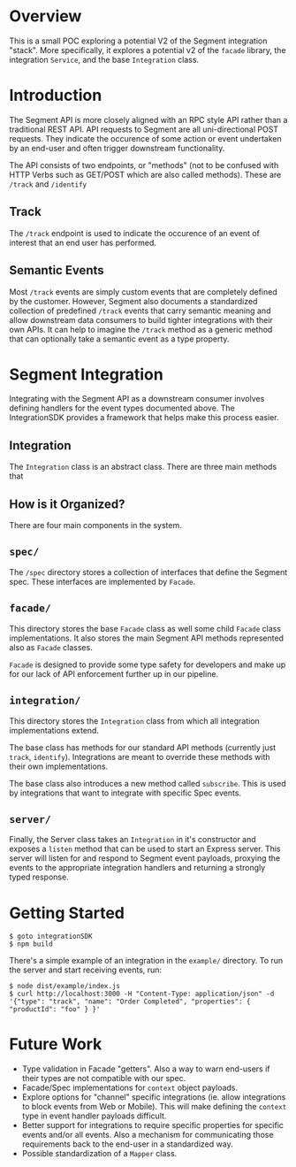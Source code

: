 # Overview
This is a small POC exploring a potential V2 of the Segment integration "stack". More specifically, it explores a potential v2 of the `facade` library, the integration `Service`, and the base `Integration` class.

# Introduction
The Segment API is more closely aligned with an RPC style API rather than a traditional REST API. API requests to Segment are all uni-directional POST requests. They indicate the occurence of some action or event undertaken by an end-user and often trigger downstream functionality.

The API consists of two endpoints, or "methods" (not to be confused with HTTP Verbs such as GET/POST which are also called methods). These are `/track` and `/identify`

## Track
The `/track` endpoint is used to indicate the occurence of an event of interest that an end user has performed.

## Semantic Events
Most `/track` events are simply custom events that are completely defined by the customer. However, Segment also documents a standardized collection of predefined `/track` events that carry semantic meaning and allow downstream data consumers to build tighter integrations with their own APIs. It can help to imagine the `/track` method as a generic method that can optionally take a semantic event as a type property.

# Segment Integration
Integrating with the Segment API as a downstream consumer involves defining handlers for the event types documented above. The IntegrationSDK provides a framework that helps make this process easier.

## Integration
The `Integration` class is an abstract class. There are three main methods that


## How is it Organized?
There are four main components in the system.

## `spec/`
The `/spec` directory stores a collection of interfaces that define the Segment spec. These interfaces are implemented by `Facade`.

## `facade/`
This directory stores the base `Facade` class as well some child `Facade` class implementations. It also stores the main Segment API methods represented also as `Facade` classes.

`Facade` is designed to provide some type safety for developers and make up for our lack of API enforcement further up in our pipeline.

## `integration/`
This directory stores the `Integration` class from which all integration implementations extend.

The base class has methods for our standard API methods (currently just `track`, `identify`). Integrations are meant to override these methods with their own implementations.

The base class also introduces a new method called `subscribe`. This is used by integrations that want to integrate with specific Spec events.

## `server/`
Finally, the Server class takes an `Integration` in it's constructor and exposes a `listen` method that can be used to start an Express server. This server will listen for and respond to Segment event payloads, proxying the events to the appropriate integration handlers and returning a strongly typed response.

# Getting Started
```
$ goto integrationSDK
$ npm build
```

There's a simple example of an integration in the `example/` directory. To run the server and start receiving events, run:

```
$ node dist/example/index.js
$ curl http://localhost:3000 -H "Content-Type: application/json" -d '{"type": "track", "name": "Order Completed", "properties": { "productId": "foo" } }'
```

# Future Work
- Type validation in Facade "getters". Also a way to warn end-users if their types are not compatible with our spec.
- Facade/Spec implementations for `context` object payloads.
- Explore options for "channel" specific integrations (ie. allow integrations to block events from Web or Mobile). This will make defining the `context` type in event handler payloads difficult.
- Better support for integrations to require specific properties for specific events and/or all events. Also a mechanism for communicating those requirements back to the end-user in a standardized way.
- Possible standardization of a `Mapper` class.
